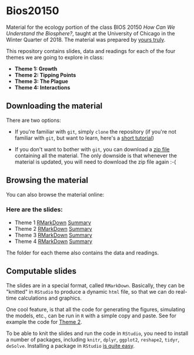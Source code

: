 # Bios20150

Material for the ecology portion of the class BIOS 20150 *How Can We Understand the Biosphere?*, taught at the University of Chicago in the Winter Quarter of 2018. The material was prepared by [yours truly](http://allesinalab.uchicago.edu/?page_id=2).

This repository contains slides, data and readings for each of the four themes we are going to explore in class:

- **Theme 1: Growth**
- **Theme 2: Tipping Points**
- **Theme 3: The Plague**
- **Theme 4: Interactions**

## Downloading the material

There are two options:
- If you're familiar with `git`, simply `clone` the repository 
(if you're not familiar with `git`, but want to learn, here's a [short tutorial](http://goo.gl/H1qfgr)) 

- If you don't want to bother with `git`, you can download a [zip file](https://github.com/StefanoAllesina/Bios20150/archive/master.zip) containing all the material. 
The only downside is that whenever the material is updated, you will need to download the zip file again :-(

## Browsing the material

You can also browse the material online:
### Here are the slides: 
- Theme 1 [RMarkDown](https://github.com/StefanoAllesina/Bios20150/blob/master/theme_1/theme_1.Rmd) [Summary](https://github.com/StefanoAllesina/Bios20150/blob/master/theme_1/theme_1_summary.pdf)
- Theme 2 [RMarkDown](https://github.com/StefanoAllesina/Bios20150/blob/master/theme_2/theme_2.Rmd) [Summary](https://github.com/StefanoAllesina/Bios20150/blob/master/theme_2/theme_2_summary.pdf)
- Theme 3 [RMarkDown](https://github.com/StefanoAllesina/Bios20150/blob/master/theme_3/theme_3.Rmd) [Summary](https://github.com/StefanoAllesina/Bios20150/blob/master/theme_3/theme_3_summary.pdf)
- Theme 4 [RMarkDown](https://github.com/StefanoAllesina/Bios20150/blob/master/theme_4/theme_4.Rmd) [Summary](https://github.com/StefanoAllesina/Bios20150/blob/master/theme_4/theme_4_summary.pdf)

The folder for each theme also contains the data and readings.

## Computable slides

The slides are in a special format, called `RMarkDown`. Basically, they can be "knitted" in `RStudio` to produce a dynamic `html` file, so that we can do real-time calculations and graphics. 

One cool feature, is that all the code for generating the figures, simulating the models, etc., can be run in `R` with a simple copy and paste. See for example the code for [Theme 2](https://github.com/StefanoAllesina/Bios20150/blob/master/theme_2/theme_2.Rmd).

To be able to knit the slides and run the code in `RStudio`, you need to install a number of packages, including `knitr`, `dplyr`, `ggplot2`, `reshape2`, `tidyr`, `deSolve`. Installing a package in `RStudio` [is quite easy](https://www.youtube.com/watch?v=u1r5XTqrCTQ).
